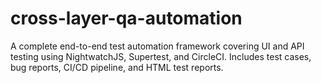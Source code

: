 # cross-layer-qa-automation
A complete end-to-end test automation framework covering UI and API testing using NightwatchJS, Supertest, and CircleCI. Includes test cases, bug reports, CI/CD pipeline, and HTML test reports.
